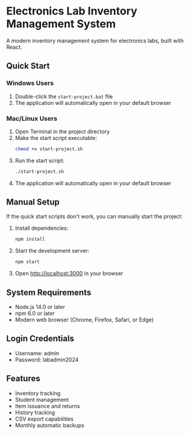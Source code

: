 # Electronics Lab Inventory Management System

A modern inventory management system for electronics labs, built with React.

## Quick Start

### Windows Users
1. Double-click the `start-project.bat` file
2. The application will automatically open in your default browser

### Mac/Linux Users
1. Open Terminal in the project directory
2. Make the start script executable:
   ```bash
   chmod +x start-project.sh
   ```
3. Run the start script:
   ```bash
   ./start-project.sh
   ```
4. The application will automatically open in your default browser

## Manual Setup

If the quick start scripts don't work, you can manually start the project:

1. Install dependencies:
   ```bash
   npm install
   ```

2. Start the development server:
   ```bash
   npm start
   ```

3. Open [http://localhost:3000](http://localhost:3000) in your browser

## System Requirements

- Node.js 14.0 or later
- npm 6.0 or later
- Modern web browser (Chrome, Firefox, Safari, or Edge)

## Login Credentials

- Username: admin
- Password: labadmin2024

## Features

- Inventory tracking
- Student management
- Item issuance and returns
- History tracking
- CSV export capabilities
- Monthly automatic backups 